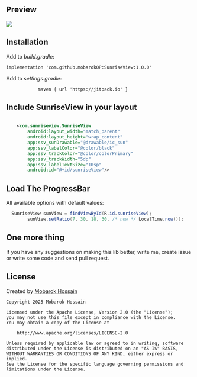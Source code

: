 ## Preview


![](/Users/mobarok/AndroidStudioProjects/PdfViewer/app/src/main/assets/img.png)


## Installation

Add to _build.gradle_:

```
implementation 'com.github.mobarokOP:SunriseView:1.0.0'
```

Add to _settings.gradle_:

``` Under ependencyResolutionManagement >> repositories
			maven { url 'https://jitpack.io' }
```


## Include SunriseView in your layout

``` xml

    <com.sunriseview.SunriseView
        android:layout_width="match_parent"
        android:layout_height="wrap_content"
        app:ssv_sunDrawable="@drawable/ic_sun"
        app:ssv_labelColor="@color/black"
        app:ssv_trackColor="@color/colorPrimary"
        app:ssv_trackWidth="5dp"
        app:ssv_labelTextSize="10sp"
        android:id="@+id/sunriseView"/>
```

## Load The ProgressBar

All available options with default values:
``` java
  SunriseView sunView = findViewById(R.id.sunriseView);
        sunView.setRatio(7, 30, 18, 30, /* now */ LocalTime.now());

```

## One more thing
If you have any suggestions on making this lib better, write me, create issue or write some code and send pull request.

## License

Created  by [Mobarok Hossain](http://mobarokop.github.io/)
```
Copyright 2025 Mobarok Hossain

Licensed under the Apache License, Version 2.0 (the "License");
you may not use this file except in compliance with the License.
You may obtain a copy of the License at

    http://www.apache.org/licenses/LICENSE-2.0

Unless required by applicable law or agreed to in writing, software
distributed under the License is distributed on an "AS IS" BASIS,
WITHOUT WARRANTIES OR CONDITIONS OF ANY KIND, either express or implied.
See the License for the specific language governing permissions and
limitations under the License.
```
